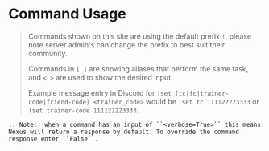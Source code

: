 # Command Usage

> Commands shown on this site are using the default prefix `!`, please note server admin's can change the prefix to best suit their community. 
>
> Commands in `[ ]` are showing aliases that perform the same task, and `< >` are used to show the desired input.
>
>
> Example message entry in Discord for `!set [tc|fc|trainer-code|friend-code] <trainer_code>` would be `!set tc 111122223333` or `!set trainer-code 111122223333`.

```eval_rst
.. Note:: when a command has an input of ``<verbose=True>`` this means Nexus will return a response by default. To override the command response enter ``False``.

```